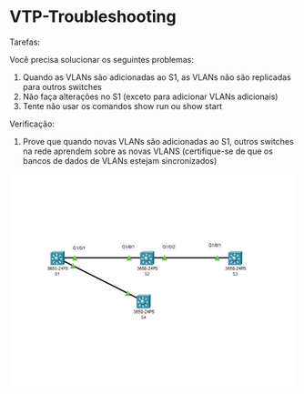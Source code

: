 # VTP-Troubleshooting

Tarefas:

Você precisa solucionar os seguintes problemas:
1) Quando as VLANs são adicionadas ao S1, as VLANs não são replicadas para outros switches
2) Não faça alterações no S1 (exceto para adicionar VLANs adicionais)
3) Tente não usar os comandos show run ou show start

Verificação:
1) Prove que quando novas VLANs são adicionadas ao S1, outros switches na rede aprendem sobre as novas VLANS (certifique-se de que os bancos de dados de VLANs estejam sincronizados)

<img src="https://raw.githubusercontent.com/MattheusMartins/VTP-Troubleshooting/main/1.PNG">
